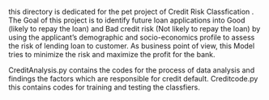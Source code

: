 this directory is dedicated for the pet project of Credit Risk Classfication .
The Goal of this project is to identify future loan applications into Good (likely to repay the loan) and Bad credit risk (Not likely to repay the loan) by using the applicant’s demographic and socio-economics profile to assess the risk of lending loan to customer. As business point of view, this Model tries to minimize the risk and maximize the profit for the bank.  

CreditAnalysis.py contains the codes for the process of data analysis and findings the factors which are responsible for credit default.
Creditcode.py this contains codes for training and testing the classfiers.
